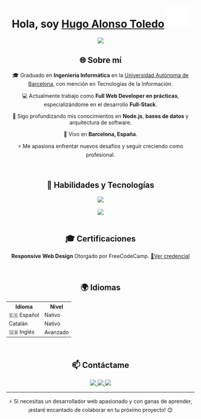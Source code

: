 <h1 align="center">
  Hola, soy <a href="https://github.com/Hugo-Alonso">Hugo Alonso Toledo</a>
  <img src="https://github.com/Kathryn-Jie/Kathryn-Jie/blob/main/wave.gif" width="60px"/>
</h1>

<p align="center">
  <a href="https://github.com/DenverCoder1/readme-typing-svg">
    <img src="https://readme-typing-svg.herokuapp.com?font=Fira+Code&weight=900&size=22&pause=1000&center=true&vCenter=true&width=600&lines=Full+Stack+Developer;Estudiante+de+Ingenier%C3%ADa+Inform%C3%A1tica;Apasionado+por+la+tecnolog%C3%ADa;Siempre+aprendiendo+y+mejorando;Full+Web+Developer">
  </a>
</p>

<h2 align="center">🌐 Sobre mí</h2>

<p align="center">
  <div><p align="center">🎓 Graduado en <strong>Ingeniería Informática</strong> en la <a href="https://www.uab.cat">Universidad Autónoma de Barcelona</a>, con mención en Tecnologías de la Información.</p></div>
  <div><p align="center">💻 Actualmente trabajo como <strong>Full Web Developer en prácticas</strong>, especializándome en el desarrollo <strong>Full-Stack</strong>.</p></div>
  <div><p align="center">🌱 Sigo profundizando mis conocimientos en <strong>Node.js</strong>, <strong>bases de datos</strong> y arquitectura de software.</p></div>
  <div><p align="center">📍 Vivo en <strong>Barcelona, España</strong>.</p></div>
  <div><p align="center">⚡ Me apasiona enfrentar nuevos desafíos y seguir creciendo como profesional.</p></div>
</p>

<br>

<h2 align="center">🔧 Habilidades y Tecnologías</h2>

<p align="center">
  <img src="https://skillicons.dev/icons?i=html,css,javascript,cpp,git,github,java,vuejs,nodejs,react,express,mongodb,sql,jest,selenium,gherkin,postman,graphql,vite,postgres,npm" />
</p>

<div align="center">
  <img src="https://github-readme-stats.vercel.app/api/top-langs/?username=Hugo-Alonso&layout=compact&theme=radical&langs_count=6"/>
</div>

<br>

<h2 align="center">🎓 Certificaciones</h2>

<p align="center">
  <strong>Responsive Web Design</strong>  
  Otorgado por FreeCodeCamp.  
  <a href="https://www.freecodecamp.org/certification/HugoAlonso/responsive-web-design">🔗Ver credencial</a>
</p>

<br>

<h2 align="center">🌍 Idiomas</h2>

<p align="center">
  <table align="center">
    <tr>
      <th>Idioma</th>
      <th>Nivel</th>
    </tr>
    <tr>
      <td>🇪🇸 Español</td>
      <td>Nativo</td>
    </tr>
    <tr>
      <td>Catalán</td>
      <td>Nativo</td>
    </tr>
    <tr>
      <td>🇬🇧 Inglés</td>
      <td>Avanzado</td>
    </tr>
  </table>
</p>

<br>

<h2 align="center">📫 Contáctame</h2>

<p align="center">
  <a href="mailto:hugoloansotoledo12@gmail.com">
    <img src="https://img.shields.io/badge/Email-D14836?style=for-the-badge&logo=gmail&logoColor=white"/>
  </a>
  <a href="https://www.linkedin.com/in/hugo-alonso-toledo">
    <img src="https://img.shields.io/badge/LinkedIn-0077B5?style=for-the-badge&logo=linkedin&logoColor=white"/>
  </a>
  <a href="https://github.com/Hugo-Alonso">
    <img src="https://img.shields.io/badge/GitHub-181717?style=for-the-badge&logo=github&logoColor=white"/>
  </a>
</p>

---

<p align="center">⚡ Si necesitas un desarrollador web apasionado y con ganas de aprender, ¡estaré encantado de colaborar en tu próximo proyecto! 😊 </p>
